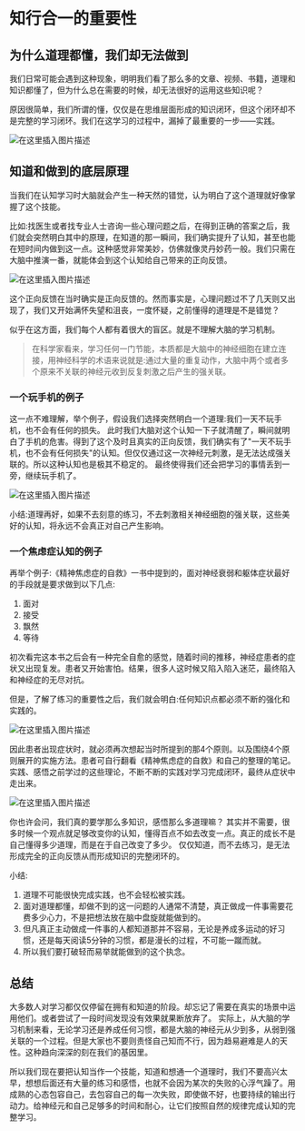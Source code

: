 # 知行合一的重要性

## 为什么道理都懂，我们却无法做到

我们日常可能会遇到这种现象，明明我们看了那么多的文章、视频、书籍，道理和知识都懂了，但为什么总在需要的时候，却无法很好的运用这些知识呢？

原因很简单，我们所谓的懂，仅仅是在思维层面形成的知识闭环，但这个闭环却不是完整的学习闭环。我们在这学习的过程中，漏掉了最重要的一步——实践。

![在这里插入图片描述](https://cdn.jsdelivr.net/gh/mai-junxuan/Cloud-image/image/hpSZ24YEx3cODog.png)

## 知道和做到的底层原理

当我们在认知学习时大脑就会产生一种天然的错觉，认为明白了这个道理就好像掌握了这个技能。

比如:找医生或者找专业人士咨询一些心理问题之后，在得到正确的答案之后，我们就会突然明白其中的原理，在知道的那一瞬间，我们确实提升了认知，甚至也能在短时间内做到这一点。这种感觉非常美妙，仿佛就像灵丹妙药一般。我们只需在大脑中推演一番，就能体会到这个认知给自己带来的正向反馈。

![在这里插入图片描述](https://cdn.jsdelivr.net/gh/mai-junxuan/Cloud-image/image/img202304051508136.png)

这个正向反馈在当时确实是正向反馈的。然而事实是，心理问题过不了几天则又出现了，我们又开始满怀失望和沮丧，一度怀疑，之前懂得的道理是不是错觉？

似乎在这方面，我们每个人都有着很大的盲区。就是不理解大脑的学习机制。

> 在科学家看来，学习任何一门节能，本质都是大脑中的神经细胞在建立连接，用神经科学的术语来说就是:通过大量的重复动作，大脑中两个或者多个原来不关联的神经元收到反复刺激之后产生的强关联。

### 一个玩手机的例子

这一点不难理解，举个例子，假设我们选择突然明白一个道理:我们一天不玩手机，也不会有任何的损失。 此时我们大脑对这个认知一下子就清醒了，瞬间就明白了手机的危害。得到了这个及时且真实的正向反馈，我们确实有了"一天不玩手机，也不会有任何损失"的认知。但仅仅通过这一次神经元刺激，是无法达成强关联的。所以这种认知也是极其不稳定的。 最终使得我们还会把学习的事情丢到一旁，继续玩手机了。

![在这里插入图片描述](https://cdn.jsdelivr.net/gh/mai-junxuan/Cloud-image/image/img202304051508237.png)

小结:道理再好，如果不去刻意的练习，不去刺激相关神经细胞的强关联，这些美好的认知，将永远不会真正对自己产生影响。

### 一个焦虑症认知的例子

再举个例子:《精神焦虑症的自救》一书中提到的，面对神经衰弱和躯体症状最好的手段就是要求做到以下几点:

1. 面对
2. 接受
3. 飘然
4. 等待

初次看完这本书之后会有一种完全自愈的感觉，随着时间的推移，神经症患者的症状又出现复发。患者又开始害怕。结果，很多人这时候又陷入陷入迷茫，最终陷入和神经症的无尽对抗。

但是，了解了练习的重要性之后，我们就会明白:任何知识点都必须不断的强化和实践的。

![在这里插入图片描述](https://cdn.jsdelivr.net/gh/mai-junxuan/Cloud-image/image/img202304051508179.png)

因此患者出现症状时，就必须再次想起当时所提到的那4个原则。以及围绕4个原则展开的实施方法。患者可自行翻看《精神焦虑症的自救》和自己的整理的笔记。实践、感悟之前学过的这些理论，不断不断的实践对学习完成闭环，最终从症状中走出来。

![在这里插入图片描述](https://cdn.jsdelivr.net/gh/mai-junxuan/Cloud-image/image/img202304051508254.png)

你也许会问，我们真的要学那么多知识，感悟那么多道理嘛？ 其实并不需要，很多时候一个观点就足够改变你的认知，懂得百点不如去改变一点。真正的成长不是自己懂得多少道理，而是在于自己改变了多少。 仅仅知道，而不去练习，是无法形成完全的正向反馈从而形成知识的完整闭环的。

小结:

1. 道理不可能很快完成实践，也不会轻松被实践。
2. 面对道理都懂，却做不到的这一问题的人通常不清楚，真正做成一件事需要花费多少心力，不是把想法放在脑中盘旋就能做到的。
3. 但凡真正主动做成一件事的人都知道那并不容易，无论是养成多运动的好习惯，还是每天阅读5分钟的习惯，都是漫长的过程，不可能一蹴而就。
4. 所以我们要打破轻而易举就能做到的这个执念。

## 总结

大多数人对学习都仅仅停留在拥有和知道的阶段。却忘记了需要在真实的场景中运用他们。或者尝试了一段时间发现没有效果就果断放弃了。 实际上，从大脑的学习机制来看，无论学习还是养成任何习惯，都是大脑的神经元从少到多，从弱到强关联的一个过程。但是大家也不要则责怪自己知而不行，因为趋易避难是人的天性。这种趋向深深的刻在我们的基因里。

所以我们现在要把认知当作一个技能，知道和想通一个道理时，我们不要高兴太早，想想后面还有大量的练习和感悟，也就不会因为某次的失败的心浮气躁了。用成熟的心态包容自己，去包容自己的每一次失败，即使做不好，也要持续的输出行动力。给神经元和自己足够多的时间和耐心，让它们按照自然的规律完成认知的完整学习。